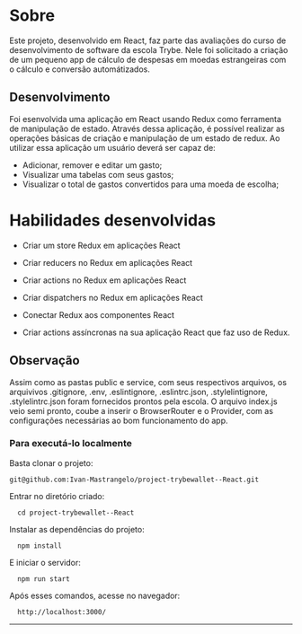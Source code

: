 # Sobre

Este projeto, desenvolvido em React, faz parte das avaliações do curso de desenvolvimento de software da escola Trybe. Nele foi solicitado a criação de um pequeno app de cálculo de despesas em moedas estrangeiras com o cálculo e conversão automátizados.

## Desenvolvimento

Foi esenvolvida uma aplicação em React usando Redux como ferramenta de manipulação de estado.
Através dessa aplicação, é possível realizar as operações básicas de criação e manipulação de um estado de redux.
Ao utilizar essa aplicação um usuário deverá ser capaz de:
  - Adicionar, remover e editar um gasto;
  - Visualizar uma tabelas com seus gastos;
  - Visualizar o total de gastos convertidos para uma moeda de escolha;

# Habilidades desenvolvidas

  * Criar um store Redux em aplicações React

  * Criar reducers no Redux em aplicações React

  * Criar actions no Redux em aplicações React

  * Criar dispatchers no Redux em aplicações React

  * Conectar Redux aos componentes React

  * Criar actions assíncronas na sua aplicação React que faz uso de Redux.

  ## Observação

  Assim como as pastas public e service, com seus respectivos arquivos, os arquivivos .gitignore, .env, .eslintignore, .eslintrc.json, .stylelintignore, .stylelintrc.json foram fornecidos prontos pela escola. O arquivo index.js veio semi pronto, coube a inserir o BrowserRouter e o Provider, com as configurações necessárias ao bom funcionamento do app.
  
  ### Para executá-lo localmente

Basta clonar o projeto:
```
git@github.com:Ivan-Mastrangelo/project-trybewallet--React.git
```
Entrar no diretório criado:
```
  cd project-trybewallet--React
  ```
Instalar as dependências do projeto:
```
  npm install
  ```
E iniciar o servidor:
```
  npm run start
  ```
Após esses comandos, acesse no navegador:
```
  http://localhost:3000/
  ```

---





